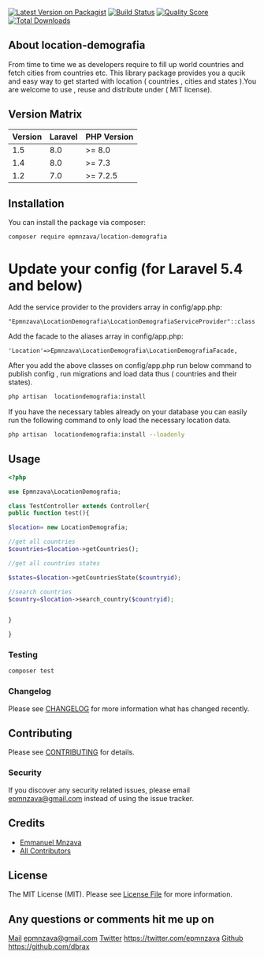 

[![Latest Version on Packagist](https://img.shields.io/packagist/v/epmnzava/location-demografia.svg?style=flat-square)](https://packagist.org/packages/epmnzava/location-demografia)
[![Build Status](https://img.shields.io/travis/epmnzava/location-demografia/master.svg?style=flat-square)](https://travis-ci.org/epmnzava/location-demografia)
[![Quality Score](https://img.shields.io/scrutinizer/g/epmnzava/location-demografia.svg?style=flat-square)](https://scrutinizer-ci.com/g/epmnzava/location-demografia)
[![Total Downloads](https://img.shields.io/packagist/dt/epmnzava/location-demografia.svg?style=flat-square)](https://packagist.org/packages/epmnzava/location-demografia)

## About location-demografia

From time to time  we as developers  require to fill up world countries and fetch cities from countries etc. This library package provides you a qucik and easy  way to get started with location ( countries , cities and  states ).You are welcome to use , reuse and distribute under ( MIT license).


## Version Matrix

Version | Laravel   | PHP Version
------- | --------- | ------------
1.5     | 8.0       | >= 8.0
1.4     | 8.0       | >= 7.3
1.2     | 7.0       | >= 7.2.5



## Installation


You can install the package via composer:

```bash
composer require epmnzava/location-demografia
```


# Update your config (for Laravel 5.4 and below)
Add the service provider to the providers array in config/app.php:

```
"Epmnzava\LocationDemografia\LocationDemografiaServiceProvider"::class
```

Add the facade to the aliases array in config/app.php:

```
'Location'=>Epmnzava\LocationDemografia\LocationDemografiaFacade,
```

After you add the above classes on config/app.php run below command to publish config , run migrations  and load data thus ( countries and their states). 
```bash
php artisan  locationdemografia:install
```

If you have the necessary tables already on your database you can easily run the following command to only load the necessary location data.

```bash
php artisan  locationdemografia:install --loadonly
```

## Usage

``` php
<?php

use Epmnzava\LocationDemografia;

class TestController extends Controller{
public function test(){

$location= new LocationDemografia;

//get all countries 
$countries=$location->getCountries();

//get all countries states

$states=$location->getCountriesState($countryid);

//search countries
$country=$location->search_country($countryid);


}

}
```

### Testing

``` bash
composer test
```

### Changelog

Please see [CHANGELOG](CHANGELOG.md) for more information what has changed recently.

## Contributing

Please see [CONTRIBUTING](CONTRIBUTING.md) for details.

### Security

If you discover any security related issues, please email epmnzava@gmail.com instead of using the issue tracker.

## Credits

- [Emmanuel Mnzava](https://github.com/dbrax)
- [All Contributors](../../contributors)

## License

The MIT License (MIT). Please see [License File](LICENSE.md) for more information.

## Any questions or comments hit me up on
[Mail](mailto:epmnzava@gmail.com)       epmnzava@gmail.com 
[Twitter](https://twitter.com/epmnzava) https://twitter.com/epmnzava
[Github](https://github.com/dbrax)      https://github.com/dbrax

